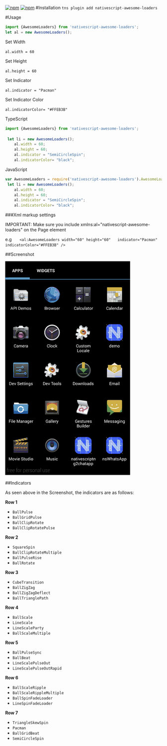 [![npm](https://img.shields.io/npm/v/nativescript-awesome-loaders.svg)](https://www.npmjs.com/package/nativescript-awesome-loaders)
[![npm](https://img.shields.io/npm/dt/nativescript-awesome-loaders.svg?label=npm%20downloads)](https://www.npmjs.com/package/nativescript-awesome-loaders)
#Installation
`tns plugin add nativescript-awesome-loaders`

#Usage

```js
import {AwesomeLoaders} from 'nativescript-awesome-loaders';
let al = new AwesomeLoaders();
```    

Set Width 

`al.width = 60`

Set Height

`al.height = 60`

Set Indicator

`al.indicator = "Pacman"`

Set Indicator Color

`al.indicatorColor= "#FFEB3B"`

TypeScript
```ts
import {AwesomeLoaders} from 'nativescript-awesome-loaders';

 let li = new AwesomeLoaders();
    al.width = 60;
    al.height = 60;
    al.indicator = "SemiCircleSpin";
    al.indicatorColor= "black";
```

JavaScript
```js
var AwesomeLoaders = require('nativescript-awesome-loaders').AwesomeLoaders;
 let li = new AwesomeLoaders();
    al.width = 60;
    al.height = 60;
    al.indicator = "SemiCircleSpin";
    al.indicatorColor= "black";
```



###Xml markup settings

IMPORTANT: Make sure you include xmlns:al="nativescript-awesome-loaders" on the Page element

e.g
`    <al:AwesomeLoaders width="60" height="60"   indicator="Pacman" indicatorColor="#FFEB3B" /> `

##Screenshot

![ss](screenshots/loading_indicator.gif?raw=true)


##Indicators

As seen above in the Screenshot, the indicators are as follows:

**Row 1**
 * `BallPulse`
 * `BallGridPulse`
 * `BallClipRotate`
 * `BallClipRotatePulse`

**Row 2**
 * `SquareSpin`
 * `BallClipRotateMultiple`
 * `BallPulseRise`
 * `BallRotate`

**Row 3**
 * `CubeTransition`
 * `BallZigZag`
 * `BallZigZagDeflect`
 * `BallTrianglePath`

**Row 4**
 * `BallScale`
 * `LineScale`
 * `LineScaleParty`
 * `BallScaleMultiple`

**Row 5**
 * `BallPulseSync`
 * `BallBeat`
 * `LineScalePulseOut`
 * `LineScalePulseOutRapid`

**Row 6**
 * `BallScaleRipple`
 * `BallScaleRippleMultiple`
 * `BallSpinFadeLoader`
 * `LineSpinFadeLoader`

**Row 7**
 * `TriangleSkewSpin`
 * `Pacman`
 * `BallGridBeat`
 * `SemiCircleSpin`
